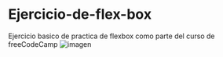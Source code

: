 # Ejercicio-de-flex-box
Ejercicio basico de practica de flexbox como parte del curso de  freeCodeCamp
![imagen](https://user-images.githubusercontent.com/50677633/234714354-3dd774c0-5c2f-4ce0-a7ac-496f823dce68.png)
